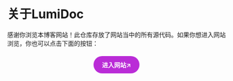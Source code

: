# 关于LumiDoc
感谢你浏览本博客网站！此仓库存放了网站当中的所有源代码。如果你想进入网站浏览，你也可以点击下面的按钮：

<div style="text-align: center; margin-top: 20px;">
  <a href="https://doc.lumicornx.xyz" target="_blank" style="display: inline-block; padding: 10px 20px; background-color: #ba2cd7; color: #ffffff; text-decoration: none; border-radius: 20px; font-weight: bold;">
    进入网站↗️
  </a>
</div>

